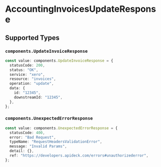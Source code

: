 # AccountingInvoicesUpdateResponse


## Supported Types

### `components.UpdateInvoiceResponse`

```typescript
const value: components.UpdateInvoiceResponse = {
  statusCode: 200,
  status: "OK",
  service: "xero",
  resource: "invoices",
  operation: "update",
  data: {
    id: "12345",
    downstreamId: "12345",
  },
};
```

### `components.UnexpectedErrorResponse`

```typescript
const value: components.UnexpectedErrorResponse = {
  statusCode: 400,
  error: "Bad Request",
  typeName: "RequestHeadersValidationError",
  message: "Invalid Params",
  detail: {},
  ref: "https://developers.apideck.com/errors#unauthorizederror",
};
```

